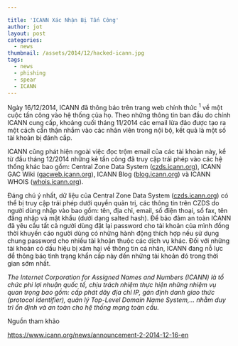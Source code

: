 ```yaml
---

title: 'ICANN Xác Nhận Bị Tấn Công'
author: jot
layout: post
categories:
  - news
thumbnail: /assets/2014/12/hacked-icann.jpg
tags:
  - news
  - phishing
  - spear
  - ICANN
---
```

Ngày 16/12/2014, ICANN đã thông báo trên trang web chính thức <sup>1</sup> về một cuộc tấn công vào hệ thống của họ. Theo những thông tin ban đầu do chính ICANN cung cấp, khoảng cuối tháng 11/2014 các email lừa đảo được tạo ra một cách cẩn thận nhắm vào các nhân viên trong nội bộ, kết quả là một số tài khoản bị đánh cắp.

ICANN cũng phát hiện ngoài việc đọc trộm email của các tài khoản này, kể từ đầu tháng 12/2014 những kẻ tấn công đã truy cập trái phép vào các hệ thống khác bao gồm: Central Zone Data System (<a href="https://czds.icann.org" target="_blank">czds.icann.org</a>), ICANN GAC Wiki (<a href="https://gacweb.icann.org" target="_blank">gacweb.icann.org</a>), ICANN Blog (<a href="https://blog.icann.org" target="_blank">blog.icann.org</a>) và ICANN WHOIS (<a href="http://whois.icann.org" target="_blank">whois.icann.org</a>).

Đáng chú ý nhất, dữ liệu của Central Zone Data System  (<a href="https://czds.icann.org" target="_blank">czds.icann.org</a>) có thể bị truy cập trái phép dưới quyền quản trị, các thông tin trên CZDS do người dùng nhập vào bao gồm: tên, địa chỉ, email, số điện thoại, số fax, tên đăng nhập và mật khẩu (dưới dạng salted hash). Để bảo đảm an toàn ICANN đã yêu cầu tất cả người dùng đặt lại password cho tài khoản của mình đồng thời khuyến cáo người dùng có những hành động thích hợp nếu sử dụng chung password cho nhiều tài khoản thuộc các dịch vụ khác. Đối với những tài khoản có dấu hiệu bị xâm hại về thông tin cá nhân, ICANN đang nỗ lực để thông báo tình trạng khẩn cấp này đến những tài khoản đó trong thời gian sớm nhất.

*The Internet Corporation for Assigned Names and Numbers (ICANN) là tổ chức phi lợi nhuận quốc tế, chịu trách nhiệm thực hiện những nhiệm vụ quan trọng bao gồm: cấp phát dãy địa chỉ IP, gán định danh giao thức (protocol identifier), quản lý Top-Level Domain Name System,... nhằm duy trì ổn định và an toàn  cho hệ thống mạng toàn cầu.*

Nguồn tham khảo

<a href="https://www.icann.org/news/announcement-2-2014-12-16-en" target="_blank">https://www.icann.org/news/announcement-2-2014-12-16-en</a>